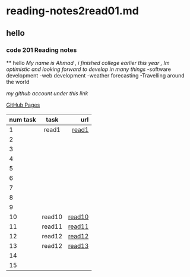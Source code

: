# reading-notes2read01.md
## hello 
### code 201 Reading notes
** hello
_My name is Ahmad , i finished college earlier this year , Im optimistic and looking forward to develop in many things_
-software development
-web development
-weather forecasting
-Travelling around the world

*my github account under this link*

[GitHub Pages](https://github.com/Ahmad-loop98)

| num task |  task   |    url    |
| :---     | :----:  |      ---: |
|   1      |   read1      | [read1](https://github.com/Ahmad-loop98/reading-notes2)          |
|   2      |         |           |
|   3      |         |           |
|   4      |         |           |
|   5      |         |           |
|   6      |         |           |
|   7      |         |           |
|   8      |         |           |
|   9      |         |           |
|   10     |  read10       |   [read10](https://github.com/Ahmad-loop98/reading-notes2/blob/main/read10.md)       |
|   11     |    read11     |    [read11](https://github.com/Ahmad-loop98/reading-notes2/blob/main/read11.md)         |
|   12     |      read12   |   [read12](https://github.com/Ahmad-loop98/reading-notes2/blob/main/read12.md)         |
|   13     |      read12    |      [read13](https://github.com/Ahmad-loop98/reading-notes2/blob/main/read13.md)       |
|   14     |         |           |
|   15     |         |           |
